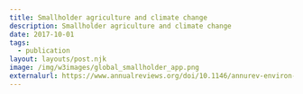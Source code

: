 ```yaml
---
title: Smallholder agriculture and climate change
description: Smallholder agriculture and climate change
date: 2017-10-01
tags:
  - publication
layout: layouts/post.njk
image: /img/w3images/global_smallholder_app.png
externalurl: https://www.annualreviews.org/doi/10.1146/annurev-environ-102016-060946
---
```

